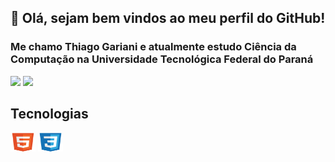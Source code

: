 ##  👋 Olá, sejam bem vindos ao meu perfil do GitHub!
### Me chamo Thiago Gariani e atualmente estudo Ciência da Computação na Universidade Tecnológica Federal do Paraná

<div>
  <img height="180em" src="https://github-readme-stats.vercel.app/api?username=thiagogquinto03&show_icons=true&theme=dracula&include_all_commits=true&count_private=true"/>
  <img height="180em" src="https://github-readme-stats.vercel.app/api/top-langs/?username=thiagogquinto03&layout=compact&langs_count=7&theme=dracula"/>
</div>

## Tecnologias
<div style="display: inline_block">
 
  <img align="center" alt="Rafa-HTML" height="30" width="40" src="https://raw.githubusercontent.com/devicons/devicon/master/icons/html5/html5-original.svg">
  <img align="center" alt="Rafa-CSS" height="30" width="40" src="https://raw.githubusercontent.com/devicons/devicon/master/icons/css3/css3-original.svg">
 
</div>
<!--
**thiagogquinto03/thiagogquinto03** is a ✨ _special_ ✨ repository because its `README.md` (this file) appears on your GitHub profile.

Here are some ideas to get you started:

- 🔭 I’m currently working on ...
- 🌱 I’m currently learning ...
- 👯 I’m looking to collaborate on ...
- 🤔 I’m looking for help with ...
- 💬 Ask me about ...
- 📫 How to reach me: ...
- 😄 Pronouns: ...
- ⚡ Fun fact: ...
-->
